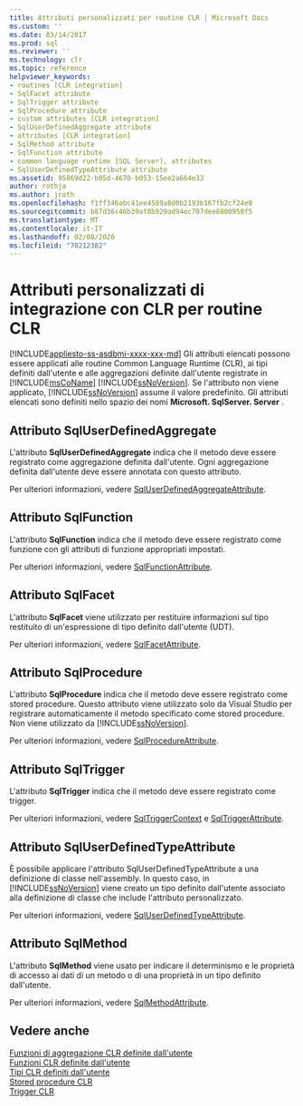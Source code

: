 ```yaml
---
title: Attributi personalizzati per routine CLR | Microsoft Docs
ms.custom: ''
ms.date: 03/14/2017
ms.prod: sql
ms.reviewer: ''
ms.technology: clr
ms.topic: reference
helpviewer_keywords:
- routines [CLR integration]
- SqlFacet attribute
- SqlTrigger attribute
- SqlProcedure attribute
- custom attributes [CLR integration]
- SqlUserDefinedAggregate attribute
- attributes [CLR integration]
- SqlMethod attribute
- SqlFunction attribute
- common language runtime [SQL Server], attributes
- SqlUserDefinedTypeAttribute attribute
ms.assetid: 95069d22-b05d-4670-b053-15ee2a664e33
author: rothja
ms.author: jroth
ms.openlocfilehash: f1ff346abc41ee4589a8d0b2193b167fb2cf24e0
ms.sourcegitcommit: b87d36c46b39af8b929ad94ec707dee8800950f5
ms.translationtype: MT
ms.contentlocale: it-IT
ms.lasthandoff: 02/08/2020
ms.locfileid: "70212382"
---
```

# <a name="clr-integration-custom-attributes-for-clr-routines"></a>Attributi personalizzati di integrazione con CLR per routine CLR
[!INCLUDE[appliesto-ss-asdbmi-xxxx-xxx-md](../../../includes/appliesto-ss-asdbmi-xxxx-xxx-md.md)]
  Gli attributi elencati possono essere applicati alle routine Common Language Runtime (CLR), ai tipi definiti dall'utente e alle aggregazioni definite dall'utente registrate in [!INCLUDE[msCoName](../../../includes/msconame-md.md)] [!INCLUDE[ssNoVersion](../../../includes/ssnoversion-md.md)]. Se l'attributo non viene applicato, [!INCLUDE[ssNoVersion](../../../includes/ssnoversion-md.md)] assume il valore predefinito. Gli attributi elencati sono definiti nello spazio dei nomi **Microsoft. SqlServer. Server** .  
  
## <a name="the-sqluserdefinedaggregate-attribute"></a>Attributo SqlUserDefinedAggregate  
 L'attributo **SqlUserDefinedAggregate** indica che il metodo deve essere registrato come aggregazione definita dall'utente. Ogni aggregazione definita dall'utente deve essere annotata con questo attributo.  
  
 Per ulteriori informazioni, vedere [SqlUserDefinedAggregateAttribute](https://go.microsoft.com/fwlink/?LinkId=124626).  
  
## <a name="the-sqlfunction-attribute"></a>Attributo SqlFunction  
 L'attributo **SqlFunction** indica che il metodo deve essere registrato come funzione con gli attributi di funzione appropriati impostati.  
  
 Per ulteriori informazioni, vedere [SqlFunctionAttribute](https://go.microsoft.com/fwlink/?LinkId=128019).  
  
## <a name="the-sqlfacet-attribute"></a>Attributo SqlFacet  
 L'attributo **SqlFacet** viene utilizzato per restituire informazioni sul tipo restituito di un'espressione di tipo definito dall'utente (UDT).  
  
 Per ulteriori informazioni, vedere [SqlFacetAttribute](https://go.microsoft.com/fwlink/?LinkId=128020).  
  
## <a name="the-sqlprocedure-attribute"></a>Attributo SqlProcedure  
 L'attributo **SqlProcedure** indica che il metodo deve essere registrato come stored procedure. Questo attributo viene utilizzato solo da Visual Studio per registrare automaticamente il metodo specificato come stored procedure. Non viene utilizzato da [!INCLUDE[ssNoVersion](../../../includes/ssnoversion-md.md)].  
  
 Per ulteriori informazioni, vedere [SqlProcedureAttribute](https://go.microsoft.com/fwlink/?LinkId=128021).  
  
## <a name="the-sqltrigger-attribute"></a>Attributo SqlTrigger  
 L'attributo **SqlTrigger** indica che il metodo deve essere registrato come trigger.  
  
 Per ulteriori informazioni, vedere [SqlTriggerContext](https://go.microsoft.com/fwlink/?LinkId=128022) e [SqlTriggerAttribute](https://go.microsoft.com/fwlink/?LinkId=203898).  
  
## <a name="the-sqluserdefinedtypeattribute"></a>Attributo SqlUserDefinedTypeAttribute  
 È possibile applicare l'attributo SqlUserDefinedTypeAttribute a una definizione di classe nell'assembly. In questo caso, in [!INCLUDE[ssNoVersion](../../../includes/ssnoversion-md.md)] viene creato un tipo definito dall'utente associato alla definizione di classe che include l'attributo personalizzato.  
  
 Per ulteriori informazioni, vedere [SqlUserDefinedTypeAttribute](https://go.microsoft.com/fwlink/?LinkId=128024).  
  
## <a name="the-sqlmethod-attribute"></a>Attributo SqlMethod  
 L'attributo **SqlMethod** viene usato per indicare il determinismo e le proprietà di accesso ai dati di un metodo o di una proprietà in un tipo definito dall'utente.  
  
 Per ulteriori informazioni, vedere [SqlMethodAttribute](https://go.microsoft.com/fwlink/?LinkId=128025).  
  
## <a name="see-also"></a>Vedere anche  
 [Funzioni di aggregazione CLR definite dall'utente](../../../relational-databases/clr-integration-database-objects-user-defined-functions/clr-user-defined-aggregates.md)   
 [Funzioni CLR definite dall'utente](../../../relational-databases/clr-integration-database-objects-user-defined-functions/clr-user-defined-functions.md)   
 [Tipi CLR definiti dall'utente](../../../relational-databases/clr-integration-database-objects-user-defined-types/clr-user-defined-types.md)   
 [Stored procedure CLR](https://msdn.microsoft.com/library/bbdd51b2-a9b4-4916-ba6f-7957ac6c3f33)   
 [Trigger CLR](https://msdn.microsoft.com/library/302a4e4a-3172-42b6-9cc0-4a971ab49c1c)  
  
  

